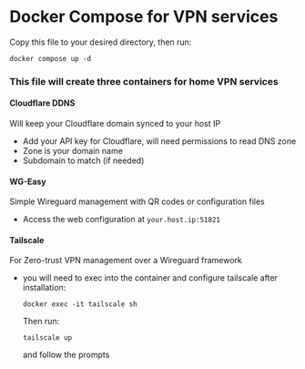# Docker Compose for VPN services
Copy this file to your desired directory, then run:

```docker compose up -d```

### This file will create three containers for home VPN services
#### Cloudflare DDNS
  
  Will keep your Cloudflare domain synced to your host IP
  * Add your API key for Cloudflare, will need permissions to read DNS zone
  * Zone is your domain name
  * Subdomain to match (if needed)
  
#### WG-Easy
  
  Simple Wireguard management with QR codes or configuration files
  * Access the web configuration at `your.host.ip:51821`

#### Tailscale
  
  For Zero-trust VPN management over a Wireguard framework
  * you will need to exec into the container and configure tailscale after installation:
  
    ```docker exec -it tailscale sh```

    Then run:

    ```tailscale up```

    and follow the prompts
